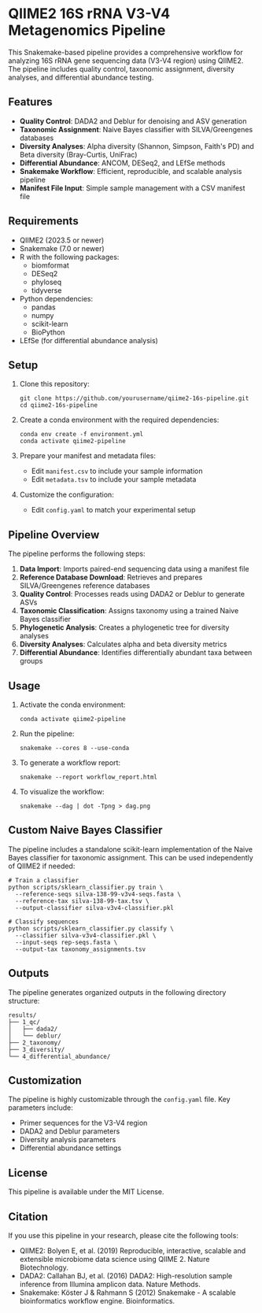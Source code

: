 # QIIME2 16S rRNA V3-V4 Metagenomics Pipeline

This Snakemake-based pipeline provides a comprehensive workflow for analyzing 16S rRNA gene sequencing data (V3-V4 region) using QIIME2. The pipeline includes quality control, taxonomic assignment, diversity analyses, and differential abundance testing.

## Features

- **Quality Control**: DADA2 and Deblur for denoising and ASV generation
- **Taxonomic Assignment**: Naive Bayes classifier with SILVA/Greengenes databases
- **Diversity Analyses**: Alpha diversity (Shannon, Simpson, Faith's PD) and Beta diversity (Bray-Curtis, UniFrac)
- **Differential Abundance**: ANCOM, DESeq2, and LEfSe methods
- **Snakemake Workflow**: Efficient, reproducible, and scalable analysis pipeline
- **Manifest File Input**: Simple sample management with a CSV manifest file

## Requirements

- QIIME2 (2023.5 or newer)
- Snakemake (7.0 or newer)
- R with the following packages:
  - biomformat
  - DESeq2
  - phyloseq
  - tidyverse
- Python dependencies:
  - pandas
  - numpy
  - scikit-learn
  - BioPython
- LEfSe (for differential abundance analysis)

## Setup

1. Clone this repository:
   ```
   git clone https://github.com/yourusername/qiime2-16s-pipeline.git
   cd qiime2-16s-pipeline
   ```

2. Create a conda environment with the required dependencies:
   ```
   conda env create -f environment.yml
   conda activate qiime2-pipeline
   ```

3. Prepare your manifest and metadata files:
   - Edit `manifest.csv` to include your sample information
   - Edit `metadata.tsv` to include your sample metadata

4. Customize the configuration:
   - Edit `config.yaml` to match your experimental setup

## Pipeline Overview

The pipeline performs the following steps:

1. **Data Import**: Imports paired-end sequencing data using a manifest file
2. **Reference Database Download**: Retrieves and prepares SILVA/Greengenes reference databases
3. **Quality Control**: Processes reads using DADA2 or Deblur to generate ASVs
4. **Taxonomic Classification**: Assigns taxonomy using a trained Naive Bayes classifier
5. **Phylogenetic Analysis**: Creates a phylogenetic tree for diversity analyses
6. **Diversity Analyses**: Calculates alpha and beta diversity metrics
7. **Differential Abundance**: Identifies differentially abundant taxa between groups

## Usage

1. Activate the conda environment:
   ```
   conda activate qiime2-pipeline
   ```

2. Run the pipeline:
   ```
   snakemake --cores 8 --use-conda
   ```

3. To generate a workflow report:
   ```
   snakemake --report workflow_report.html
   ```

4. To visualize the workflow:
   ```
   snakemake --dag | dot -Tpng > dag.png
   ```

## Custom Naive Bayes Classifier

The pipeline includes a standalone scikit-learn implementation of the Naive Bayes classifier for taxonomic assignment. This can be used independently of QIIME2 if needed:

```
# Train a classifier
python scripts/sklearn_classifier.py train \
  --reference-seqs silva-138-99-v3v4-seqs.fasta \
  --reference-tax silva-138-99-tax.tsv \
  --output-classifier silva-v3v4-classifier.pkl

# Classify sequences
python scripts/sklearn_classifier.py classify \
  --classifier silva-v3v4-classifier.pkl \
  --input-seqs rep-seqs.fasta \
  --output-tax taxonomy_assignments.tsv
```

## Outputs

The pipeline generates organized outputs in the following directory structure:

```
results/
├── 1_qc/
│   ├── dada2/
│   └── deblur/
├── 2_taxonomy/
├── 3_diversity/
└── 4_differential_abundance/
```

## Customization

The pipeline is highly customizable through the `config.yaml` file. Key parameters include:

- Primer sequences for the V3-V4 region
- DADA2 and Deblur parameters
- Diversity analysis parameters
- Differential abundance settings

## License

This pipeline is available under the MIT License.

## Citation

If you use this pipeline in your research, please cite the following tools:

- QIIME2: Bolyen E, et al. (2019) Reproducible, interactive, scalable and extensible microbiome data science using QIIME 2. Nature Biotechnology.
- DADA2: Callahan BJ, et al. (2016) DADA2: High-resolution sample inference from Illumina amplicon data. Nature Methods.
- Snakemake: Köster J & Rahmann S (2012) Snakemake - A scalable bioinformatics workflow engine. Bioinformatics.
